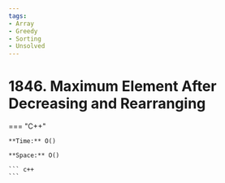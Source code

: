 ```yaml
---
tags:
- Array
- Greedy
- Sorting
- Unsolved
---
```



# 1846. Maximum Element After Decreasing and Rearranging

=== "C++"

    **Time:** O()

    **Space:** O()

    ``` c++
    ```